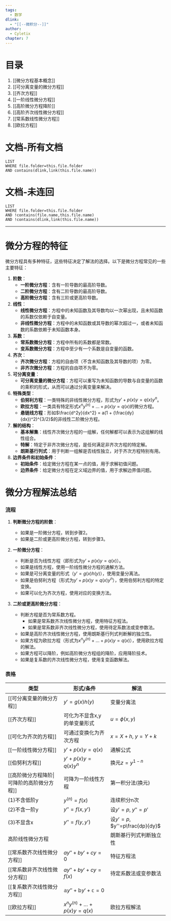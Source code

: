 ```yaml
---
tags:
  - 数学
dlink:
  - "[[--微积分--]]"
author:
  - Cyletix
chapter: 7
---
```

# 目录
1. [[微分方程基本概念]]
2. [[可分离变量的微分方程]]
3. [[齐次方程]]
4. [[一阶线性微分方程]]
5. [[高阶微分方程降阶]]
6. [[高阶齐次线性微分方程]]
7. [[常系数线性微分方程]]
8. [[欧拉方程]]

# 文档-所有文档
```dataview
LIST
WHERE file.folder=this.file.folder
AND contains(dlink,link(this.file.name))
```
# 文档-未连回
```dataview
LIST
WHERE file.folder=this.file.folder
AND !contains(file.name,this.file.name)
AND !contains(dlink,link(this.file.name))
```

---
# 微分方程的特征
微分方程具有多种特征，这些特征决定了解法的选择。以下是微分方程常见的一些主要特征：
1. **阶数**：
   - **一阶微分方程**：含有一阶导数的最高阶导数。
   - **二阶微分方程**：含有二阶导数的最高阶导数。
   - **高阶微分方程**：含有三阶或更高阶导数。
2. **线性**：
   - **线性微分方程**：方程中的未知函数及其导数均以一次幂出现，且未知函数的系数仅依赖于自变量。
   - **非线性微分方程**：方程中的未知函数或其导数的幂次超过一，或者未知函数的系数依赖于未知函数本身。
3. **系数**：
   - **常系数微分方程**：方程中所有的系数都是常数。
   - **变系数微分方程**：方程中至少有一个系数是自变量的函数。
4. **齐次**：
   - **齐次微分方程**：方程的自由项（不含未知函数及其导数的项）为零。
   - **非齐次微分方程**：方程的自由项不为零。
5. **可分离变量**：
   - **可分离变量的微分方程**：方程可以重写为未知函数的导数与自变量的函数的乘积的形式，从而可以通过分离变量来解决。
6. **特殊类型**：
   - **伯努利方程**：一类特殊的非线性微分方程，形式为$y' + p(x)y = q(x)y^n$。
   - **欧拉方程**：一类具有特定形式$x^ny^{(n)} + ... + p(x)y = q(x)$的微分方程。
   - **悬链线方程**：形如$\frac{d^2y}{dx^2} = a(1 + (\frac{dy}{dx})^2)^{3/2}$的非线性二阶微分方程。
7. **解的结构**：
   - **基本解集**：线性齐次微分方程的一组解，任何解都可以表示为这组解的线性组合。
   - **特解**：特定于非齐次微分方程，是任何满足非齐次方程的特定解。
   - **朗斯基行列式**：用于判断一组解是否线性独立，对于齐次方程特别有用。
8. **边界条件和初始条件**：
   - **初始条件**：给定微分方程在某一点的值，用于求解初值问题。
   - **边界条件**：给定微分方程在定义域边界的值，用于求解边界值问题。

# 微分方程解法总结

### 流程

1. **判断微分方程的阶数**：
   - 如果是一阶微分方程，转到步骤2。
   - 如果是二阶或更高阶微分方程，转到步骤3。

2. **一阶微分方程**：
   - 判断是否为线性方程（即形式为$y' + p(x)y = q(x)$）。
   - 如果是线性方程，使用一阶线性微分方程的通解方法。
   - 如果是可分离变量的形式（$y' = g(x)h(y)$），使用变量分离法。
   - 如果是伯努利方程（形式为$y' + p(x)y = q(x)y^n$），使用伯努利方程的特定变换。
   - 如果可以化为齐次方程，使用对应的变换方法。

3. **二阶或更高阶微分方程**：
   - 判断方程是否为常系数方程。
     - 如果是常系数齐次线性微分方程，使用特征方程法。
     - 如果是常系数非齐次线性微分方程，使用待定系数法或变参数法。
   - 如果是高阶齐次线性微分方程，使用朗斯基行列式判断解的独立性。
   - 如果方程为欧拉方程（形式为$x^n y^{(n)} + \dots + p(x)y = q(x)$），使用欧拉方程的解法。
   - 如果方程可以降阶，例如高阶微分方程组的降阶，应用降阶技术。
   - 如果是复系数的齐次线性微分方程，使用复变函数解法。

### 表格

| 类型                       | 形式/条件                                     | 解法                            |
| ------------------------ | ----------------------------------------- | ----------------------------- |
| [[可分离变量的微分方程]]           | $y' = g(x)h(y)$                           | 变量分离法                         |
| [[齐次方程]]                 | 可化为不显含x,y的单变量形式                           | $u=\phi(x,y)$                 |
| [[可化为齐次的方程]]             | 可通过变换化为齐次方程                               | $x=X+h$, $y=Y+k$              |
| [[一阶线性微分方程]]             | $y' + p(x)y = q(x)$                       | 通解公式                          |
| [[伯努利方程]]                | $y' + p(x)y = q(x)y^n$                    | 换元$z=y^{1-n}$                 |
| [[高阶微分方程降阶\|可降阶的高阶微分方程]] | 可降为一阶线性方程                                 | 第一积分法(换元)                     |
| (1)不含低阶y                 | $y^{(n)}=f(x)$                            | 连续积分n次                        |
| (2)不含一阶y                 | $y''=f(x,y')$                             | 设$y'=p$, $y''=p'$             |
| (3)不显含x                  | $y''=f(y,y')$                             | 设$y'=p$, $y''=p\frac{dp}{dy}$ |
| 高阶线性微分方程                 |                                           | 朗斯基行列式判断独立性                   |
| [[常系数齐次线性微分方程]]          | $a y'' + b y' + cy = 0$                   | 特征方程法                         |
| [[常系数非齐次线性微分方程]]         | $a y'' + b y' + cy = f(x)$                | 待定系数法或变参数法                    |
| [[复系数齐次线性微分方程]]          | $\mathbb{a}y''+\mathbb{b}y'+\mathbb{c}=0$ |                               |
| [[欧拉方程]]                 | $x^n y^{(n)} + \dots + p(x)y = q(x)$      | 欧拉方程解法                        |
